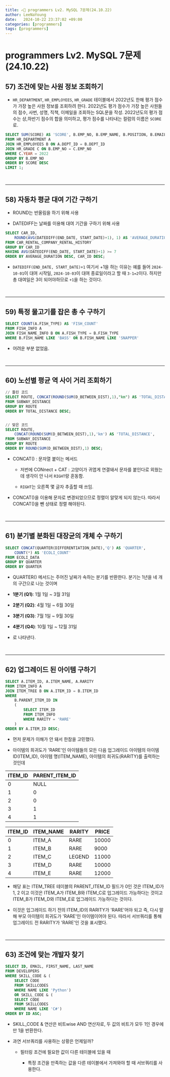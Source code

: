 ```yaml
---
title: ✍🏻 programmers Lv2. MySQL 7문제(24.10.22)
author: LeeNaYoung
date:   2024-10-22 23:37:02 +09:00
categories: [programmers]
tags: [programmers]
---
```


# programmers Lv2. MySQL 7문제(24.10.22)

## 57) 조건에 맞는 사원 정보 조회하기

- `HR_DEPARTMENT`,  `HR_EMPLOYEES`,  `HR_GRADE`  테이블에서 2022년도 한해 평가 점수가 가장 높은 사원 정보를 조회하려 한다. 2022년도 평가 점수가 가장 높은 사원들의 점수, 사번, 성명, 직책, 이메일을 조회하는 SQL문을 작성. 2022년도의 평가 점수는 상,하반기 점수의 합을 의미하고, 평가 점수를 나타내는 컬럼의 이름은  `SCORE`로.

```sql
SELECT SUM(SCORE) AS 'SCORE', B.EMP_NO, B.EMP_NAME, B.POSITION, B.EMAIL
FROM HR_DEPARTMENT A 
JOIN HR_EMPLOYEES B ON A.DEPT_ID = B.DEPT_ID
JOIN HR_GRADE C ON B.EMP_NO = C.EMP_NO
WHERE C.YEAR = 2022
GROUP BY B.EMP_NO
ORDER BY SCORE DESC
LIMIT 1;
```

<br>

---

## 58) 자동차 평균 대여 기간 구하기

- ROUND는 반올림을 하기 위해 사용

- DATEDIFF는 날짜를 이용해 대여 기간을 구하기 위해 사용

```sql
SELECT CAR_ID,
    ROUND(AVG(DATEDIFF(END_DATE, START_DATE)+1), 1) AS 'AVERAGE_DURATION'
FROM CAR_RENTAL_COMPANY_RENTAL_HISTORY
GROUP BY CAR_ID
HAVING AVG(DATEDIFF(END_DATE, START_DATE)+1) >= 7
ORDER BY AVERAGE_DURATION DESC, CAR_ID DESC;
```

- `DATEDIFF(END_DATE, START_DATE)+1` 여기서 +1을 하는 이유는 예를 들어 `2024-10-01`이 대여 시작일, `2024-10-03`이 대여 종료일이라고 할 때 `3-1=2`이다. 하지만 총 대여일은 3이 되어야하므로 `+1`을 하는 것이다.


<br>

---

## 59) 특정 물고기를 잡은 총 수 구하기

```sql
SELECT COUNT(A.FISH_TYPE) AS 'FISH_COUNT'
FROM FISH_INFO A 
JOIN FISH_NAME_INFO B ON A.FISH_TYPE = B.FISH_TYPE
WHERE B.FISH_NAME LIKE 'BASS' OR B.FISH_NAME LIKE 'SNAPPER'
```

- 어려운 부분 없었음.

<br>

---

## 60) 노선별 평균 역 사이 거리 조회하기

```sql
// 틀린 코드
SELECT ROUTE, CONCAT(ROUND(SUM(D_BETWEEN_DIST),1),"km") AS 'TOTAL_DISTANCE', CONCAT(ROUND(AVG(D_BETWEEN_DIST),2),"km") AS 'AVERAGE_DISTANCE'
FROM SUBWAY_DISTANCE 
GROUP BY ROUTE
ORDER BY TOTAL_DISTANCE DESC;      


// 맞은 코드
SELECT ROUTE, 
    CONCAT(ROUND(SUM(D_BETWEEN_DIST),1),'km') AS 'TOTAL_DISTANCE',     CONCAT(ROUND(AVG(D_BETWEEN_DIST),2),'km') AS 'AVERAGE_DISTANCE'
FROM SUBWAY_DISTANCE 
GROUP BY ROUTE
ORDER BY ROUND(SUM(D_BETWEEN_DIST),1) DESC;                                                                        
```

- CONCAT() : 문자열 붙이는 메서드

	- 저번에 CONnect + CAT : 고양이가 귀엽게 연결돼서 문자를 붙인다로 외웠는데 생각이 안 나서 `RIGHT`랑 혼동함. 

	- `RIGHT`는 오른쪽 몇 글자 추출할 때 쓰임.

- CONCAT()을 이용해 문자로 변경되었으므로 정렬이 알맞게 되지 않는다. 따라서 CONCAT()을 뺀 상태로 정렬 해야된다.

<br>

---

## 61) 분기별 분화된 대장균의 개체 수 구하기

```sql
SELECT CONCAT(QUARTER(DIFFERENTIATION_DATE),'Q') AS 'QUARTER',
    COUNT(*) AS 'ECOLI_COUNT'
FROM ECOLI_DATA 
GROUP BY QUARTER
ORDER BY QUARTER
```

- QUARTER() 메서드는 주어진 날짜가 속하는 분기를 반환한다. 분기는 1년을 네 개의 구간으로 나눈 것이며

-   **1분기 (Q1)**: 1월 1일 ~ 3월 31일
-   **2분기 (Q2)**: 4월 1일 ~ 6월 30일
-   **3분기 (Q3)**: 7월 1일 ~ 9월 30일
-   **4분기 (Q4)**: 10월 1일 ~ 12월 31일

- 로 나타낸다.

<br>

---

## 62) 업그레이드 된 아이템 구하기

```sql
SELECT A.ITEM_ID, A.ITEM_NAME, A.RARITY
FROM ITEM_INFO A 
JOIN ITEM_TREE B ON A.ITEM_ID = B.ITEM_ID
WHERE 
    B.PARENT_ITEM_ID IN
    (
        SELECT ITEM_ID
        FROM ITEM_INFO
        WHERE RARITY = 'RARE'
    )
ORDER BY A.ITEM_ID DESC;
```

- 먼저 문제가 이해가 안 돼서 한참을 고민했다.

-  아이템의 희귀도가 'RARE'인 아이템들의 모든 다음 업그레이드 아이템의 아이템 ID(ITEM_ID), 아이템 명(ITEM_NAME), 아이템의 희귀도(RARITY)를 출력하는 것인데 

|ITEM_ID  |PARENT_ITEM_ID  | 
|--|--|
| 0 |NULL  |
| 1 | 0 |
| 2| 0  |
| 3 | 1 |
| 4 | 1 |


|ITEM_ID  |ITEM_NAME | RARITY| PRICE | 
|--|--|--|--|
| 0 |ITEM_A  |RARE|10000|
| 1 | ITEM_B |RARE|9000|
| 2| ITEM_C |LEGEND|11000|
| 3 | ITEM_D |RARE|10000|
| 4 | ITEM_E|RARE|12000|

- 해당 표는 ITEM_TREE 테이블의 PARENT_ITEM_ID 필드가 0인 것은 ITEM_ID가 1, 2  이고 이것은 ITEM_A가 ITEM_B와 ITEM_C로 업그레이드 가능하다는 것이고 ITEM_B가 ITEM_D와 ITEM_E로 업그레이드 가능하다는 것이다.

- 이것은 업그레이드 하기 전의 ITEM_ID의 RARITY가 'RARE'어야 되고 즉, 다시 말해 부모 아이템이 희귀도가 'RARE'인 아이템이어야 된다. 따라서 서브쿼리를 통해 업그레이드 전 RARITY가 'RARE'인 것을 표시했다.

<br>

---

## 63) 조건에 맞는 개발자 찾기

```sql
SELECT ID, EMAIL, FIRST_NAME, LAST_NAME
FROM DEVELOPERS
WHERE SKILL_CODE & (
    SELECT CODE
    FROM SKILLCODES
    WHERE NAME LIKE 'Python') 
    OR SKILL_CODE & (
    SELECT CODE
    FROM SKILLCODES
    WHERE NAME LIKE 'C#')
ORDER BY ID ASC;
```

- SKILL_CODE & 연산은 비트wise AND 연산자로, 두 값의 비트가 모두 1인 경우에만 1을 반환한다.

- 과연 서브쿼리를 사용하는 상황은 언제일까?

	- 필터링 조건에 필요한 값이 다른 테이블에 있을 때

		- 특정 조건을 만족하는 값을 다른 테이블에서 가져와야 할 때 서브쿼리를 사용한다.